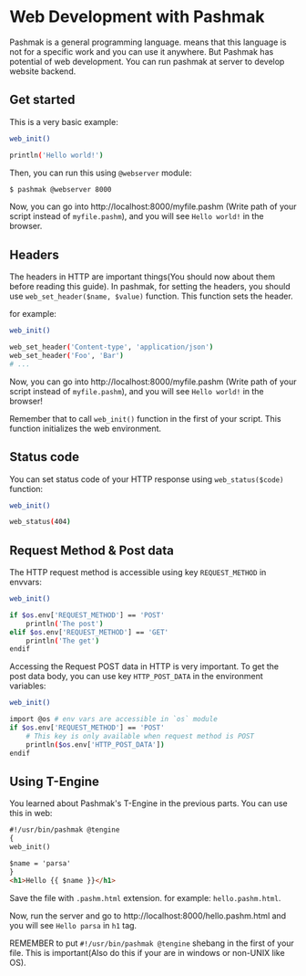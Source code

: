 # Web Development with Pashmak
Pashmak is a general programming language. means that this language is not for a specific work and you can use it anywhere. But Pashmak has potential of web development. You can run pashmak at server to develop website backend.

## Get started
This is a very basic example:

```bash
web_init()

println('Hello world!')
```

Then, you can run this using `@webserver` module:

```bash
$ pashmak @webserver 8000
```

Now, you can go into http://localhost:8000/myfile.pashm (Write path of your script instead of `myfile.pashm`), and you will see `Hello world!` in the browser.

## Headers
The headers in HTTP are important things(You should now about them before reading this guide). In pashmak, for setting the headers, you should use `web_set_header($name, $value)` function. This function sets the header.

for example:

```bash
web_init()

web_set_header('Content-type', 'application/json')
web_set_header('Foo', 'Bar')
# ...
```

Now, you can go into http://localhost:8000/myfile.pashm (Write path of your script instead of `myfile.pashm`), and you will see `Hello world!` in the browser!

Remember that to call `web_init()` function in the first of your script. This function initializes the web environment.

## Status code
You can set status code of your HTTP response using `web_status($code)` function:

```bash
web_init()

web_status(404)
```

## Request Method & Post data
The HTTP request method is accessible using key `REQUEST_METHOD` in envvars:

```bash
web_init()

if $os.env['REQUEST_METHOD'] == 'POST'
    println('The post')
elif $os.env['REQUEST_METHOD'] == 'GET'
    println('The get')
endif
```

Accessing the Request POST data in HTTP is very important. To get the post data body, you can use key `HTTP_POST_DATA` in the environment variables:

```bash
web_init()

import @os # env vars are accessible in `os` module
if $os.env['REQUEST_METHOD'] == 'POST'
    # This key is only available when request method is POST
    println($os.env['HTTP_POST_DATA'])
endif
```

## Using T-Engine
You learned about Pashmak's T-Engine in the previous parts. You can use this in web:

```html
#!/usr/bin/pashmak @tengine
{
web_init()

$name = 'parsa'
}
<h1>Hello {{ $name }}</h1>
```

Save the file with `.pashm.html` extension. for example: `hello.pashm.html`.

Now, run the server and go to http://localhost:8000/hello.pashm.html and you will see `Hello parsa` in `h1` tag.

REMEMBER to put `#!/usr/bin/pashmak @tengine` shebang in the first of your file. This is important(Also do this if your are in windows or non-UNIX like OS).
